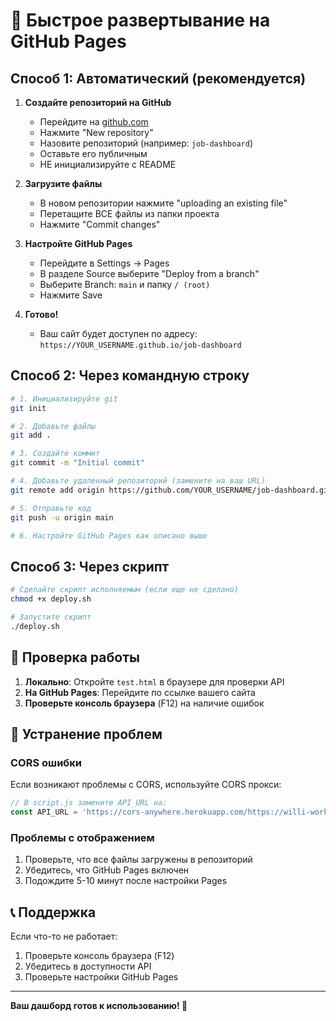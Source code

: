 # 🚀 Быстрое развертывание на GitHub Pages

## Способ 1: Автоматический (рекомендуется)

1. **Создайте репозиторий на GitHub**
   - Перейдите на [github.com](https://github.com)
   - Нажмите "New repository"
   - Назовите репозиторий (например: `job-dashboard`)
   - Оставьте его публичным
   - НЕ инициализируйте с README

2. **Загрузите файлы**
   - В новом репозитории нажмите "uploading an existing file"
   - Перетащите ВСЕ файлы из папки проекта
   - Нажмите "Commit changes"

3. **Настройте GitHub Pages**
   - Перейдите в Settings → Pages
   - В разделе Source выберите "Deploy from a branch"
   - Выберите Branch: `main` и папку `/ (root)`
   - Нажмите Save

4. **Готово!**
   - Ваш сайт будет доступен по адресу: `https://YOUR_USERNAME.github.io/job-dashboard`

## Способ 2: Через командную строку

```bash
# 1. Инициализируйте git
git init

# 2. Добавьте файлы
git add .

# 3. Создайте коммит
git commit -m "Initial commit"

# 4. Добавьте удаленный репозиторий (замените на ваш URL)
git remote add origin https://github.com/YOUR_USERNAME/job-dashboard.git

# 5. Отправьте код
git push -u origin main

# 6. Настройте GitHub Pages как описано выше
```

## Способ 3: Через скрипт

```bash
# Сделайте скрипт исполняемым (если еще не сделано)
chmod +x deploy.sh

# Запустите скрипт
./deploy.sh
```

## 🔧 Проверка работы

1. **Локально**: Откройте `test.html` в браузере для проверки API
2. **На GitHub Pages**: Перейдите по ссылке вашего сайта
3. **Проверьте консоль браузера** (F12) на наличие ошибок

## 🐛 Устранение проблем

### CORS ошибки
Если возникают проблемы с CORS, используйте CORS прокси:
```javascript
// В script.js замените API_URL на:
const API_URL = 'https://cors-anywhere.herokuapp.com/https://willi-work.emale.uno/job-matcher/all-data';
```

### Проблемы с отображением
1. Проверьте, что все файлы загружены в репозиторий
2. Убедитесь, что GitHub Pages включен
3. Подождите 5-10 минут после настройки Pages

## 📞 Поддержка

Если что-то не работает:
1. Проверьте консоль браузера (F12)
2. Убедитесь в доступности API
3. Проверьте настройки GitHub Pages

---

**Ваш дашборд готов к использованию! 🎉** 